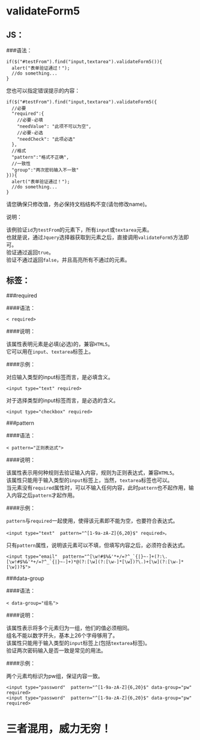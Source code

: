 validateForm5
=============  
  
JS：
-------------  
  
###语法：  
    
    if($("#testFrom").find("input,textarea").validateForm5()){
      alert("表单验证通过！");
      //do something...
    }
    
您也可以指定错误提示的内容：  
    
    if($("#testFrom").find("input,textarea").validateForm5({
      //必要
      "required":{
        //必要-必填
        "needValue": "此项不可以为空",
        //必要-必选
        "needCheck": "此项必选"
      },
      //格式
      "pattern":"格式不正确",
      //一致性
      "group":"两次密码输入不一致"
    })){
      alert("表单验证通过！");
      //do something...
    }
    
  
请您确保只修改值，务必保持文档结构不变(请勿修改name)。  
    
说明：  
  
该例验证`id`为`testFrom`的元素下，所有`input`或`textarea`元素。  
也就是说，通过`Jquery`选择器获取到元素之后，直接调用`validateForm5`方法即可。  
验证通过返回`true`。  
验证不通过返回`false`，并且高亮所有不通过的元素。  
  
标签：  
-------------   
  
###required  
  
####语法：  
  
    < required>  
  
####说明：  
  
该属性表明元素是必填(必选)的，兼容`HTML5`。  
它可以用在`input`、`textarea`标签上。  
  
####示例：  
  
对应输入类型的input标签而言，是必填含义。  
  
    <input type="text" required>  
  
对于选择类型的input标签而言，是必选的含义。  
  
    <input type="checkbox" required>  
  
###pattern  
  
####语法：  
  
    < pattern="正则表达式">
  
####说明：  
  
该属性表示用何种规则去验证输入内容，规则为正则表达式，兼容`HTML5`。  
该属性只能用于输入类型的`input`标签上，当然，`textarea`标签也可以。  
当元素没有`required`属性时，可以不输入任何内容，此时`pattern`也不起作用，输入内容之后`pattern`才起作用。  
  
####示例：  
  
`pattern`与`required`一起使用，使得该元素即不能为空，也要符合表达式。  
  
    <input type="text"  pattern="^[1-9a-zA-Z]{6,20}$" required>。 
   
只有`pattern`属性，说明该元素可以不填，但填写内容之后，必须符合表达式。  
  
    <input type="email"  pattern="^[\w!#$%&'*+/=?^_`{|}~-]+(?:\.[\w!#$%&'*+/=?^_`{|}~-]+)*@(?:[\w](?:[\w-]*[\w])?\.)+[\w](?:[\w-]*[\w])?$">  
  
###data-group  
  
####语法：  
  
    < data-group="组名">  
  
####说明：  
  
该属性表示将多个元素归为一组，他们的值必须相同。  
组名不能以数字开头，基本上26个字母够用了。  
该属性只能用于输入类型的`input`标签上(包括`textarea`标签)。  
验证两次密码输入是否一致是常见的用法。  
  
####示例：  
  
两个元素均标识为pw组，保证内容一致。  
  
    <input type="password"  pattern="^[1-9a-zA-Z]{6,20}$" data-group="pw" required>  
    <input type="password"  pattern="^[1-9a-zA-Z]{6,20}$" data-group="pw" required>  
   
   
   
三者混用，威力无穷！
=============


